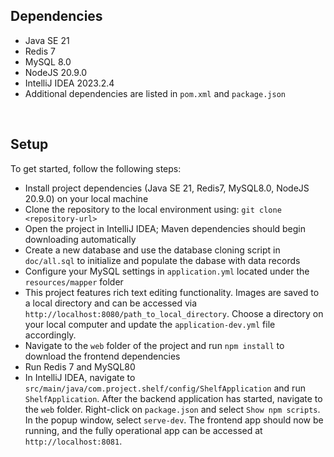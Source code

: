 ## Dependencies
* Java SE 21
* Redis 7
* MySQL 8.0
* NodeJS 20.9.0
* IntelliJ IDEA 2023.2.4
* Additional dependencies are listed in `pom.xml` and `package.json`

&nbsp;

## Setup
To get started, follow the following steps:
* Install project dependencies (Java SE 21, Redis7, MySQL8.0, NodeJS 20.9.0) on your local machine
* Clone the repository to the local environment using: `git clone <repository-url>`
* Open the project in IntelliJ IDEA; Maven dependencies should begin downloading automatically 
* Create a new database and use the database cloning script in `doc/all.sql` to initialize and populate the dabase with data records
* Configure your MySQL settings in `application.yml` located under the `resources/mapper` folder
* This project features rich text editing functionality. Images are saved to a local directory and can be accessed via `http://localhost:8080/path_to_local_directory`. Choose a directory on your local computer and update the `application-dev.yml` file accordingly.
* Navigate to the `web` folder of the project and run `npm install` to download the frontend dependencies
* Run Redis 7 and MySQL80
* In IntelliJ IDEA, navigate to `src/main/java/com.project.shelf/config/ShelfApplication` and run `ShelfApplication`. After the backend application has started, navigate to the `web` folder. Right-click on `package.json` and select `Show npm scripts`. In the popup window, select `serve-dev`. The frontend app should now be running, and the fully operational app can be accessed at `http://localhost:8081`. 
